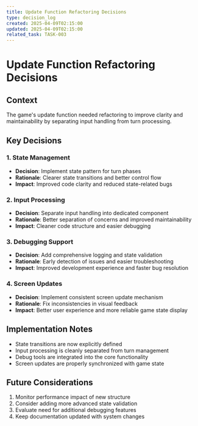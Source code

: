 ```yaml
---
title: Update Function Refactoring Decisions
type: decision_log
created: 2025-04-09T02:15:00
updated: 2025-04-09T02:15:00
related_task: TASK-003
---
```


# Update Function Refactoring Decisions

## Context
The game's update function needed refactoring to improve clarity and maintainability by separating input handling from turn processing.

## Key Decisions

### 1. State Management
- **Decision**: Implement state pattern for turn phases
- **Rationale**: Clearer state transitions and better control flow
- **Impact**: Improved code clarity and reduced state-related bugs

### 2. Input Processing
- **Decision**: Separate input handling into dedicated component
- **Rationale**: Better separation of concerns and improved maintainability
- **Impact**: Cleaner code structure and easier debugging

### 3. Debugging Support
- **Decision**: Add comprehensive logging and state validation
- **Rationale**: Early detection of issues and easier troubleshooting
- **Impact**: Improved development experience and faster bug resolution

### 4. Screen Updates
- **Decision**: Implement consistent screen update mechanism
- **Rationale**: Fix inconsistencies in visual feedback
- **Impact**: Better user experience and more reliable game state display

## Implementation Notes
- State transitions are now explicitly defined
- Input processing is cleanly separated from turn management
- Debug tools are integrated into the core functionality
- Screen updates are properly synchronized with game state

## Future Considerations
1. Monitor performance impact of new structure
2. Consider adding more advanced state validation
3. Evaluate need for additional debugging features
4. Keep documentation updated with system changes
